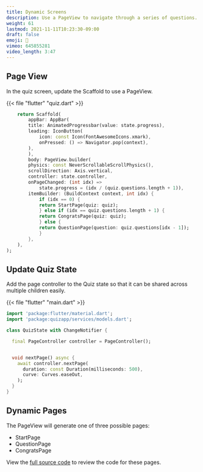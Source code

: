 ```yaml
---
title: Dynamic Screens
description: Use a PageView to navigate through a series of questions.
weight: 61
lastmod: 2021-11-11T10:23:30-09:00
draft: false
emoji: 📃
vimeo: 645855281
video_length: 3:47
---
```


## Page View

In the quiz screen, update the Scaffold to use a PageView. 

{{< file "flutter" "quiz.dart" >}}
```dart
    return Scaffold(
        appBar: AppBar(
        title: AnimatedProgressbar(value: state.progress),
        leading: IconButton(
            icon: const Icon(FontAwesomeIcons.xmark),
            onPressed: () => Navigator.pop(context),
        ),
        ),
        body: PageView.builder(
        physics: const NeverScrollableScrollPhysics(),
        scrollDirection: Axis.vertical,
        controller: state.controller,
        onPageChanged: (int idx) =>
            state.progress = (idx / (quiz.questions.length + 1)),
        itemBuilder: (BuildContext context, int idx) {
            if (idx == 0) {
            return StartPage(quiz: quiz);
            } else if (idx == quiz.questions.length + 1) {
            return CongratsPage(quiz: quiz);
            } else {
            return QuestionPage(question: quiz.questions[idx - 1]);
            }
        },
    ),
);
```

## Update Quiz State

Add the page controller to the Quiz state so that it can be shared across multiple children easily. 

{{< file "flutter" "main.dart" >}}
```dart
import 'package:flutter/material.dart';
import 'package:quizapp/services/models.dart';

class QuizState with ChangeNotifier {

  final PageController controller = PageController();


  void nextPage() async {
    await controller.nextPage(
      duration: const Duration(milliseconds: 500),
      curve: Curves.easeOut,
    );
  }
}

```

## Dynamic Pages

The PageView will generate one of three possible pages:

- StartPage
- QuestionPage
- CongratsPage

View the [full source code](https://github.com/fireship-io/flutter-firebase-quizapp-course/tree/master/lib) to review the code for these pages. 

